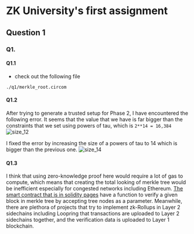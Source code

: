# ZK University's first assignment
## Question 1
### Q1.
#### Q1.1
* check out the following file
```
./q1/merkle_root.circom
```
#### Q1.2
After trying to generate a trusted setup for Phase 2, I have encountered the following error.
It seems that the value that we have is far bigger than the constraints that we set using powers of tau, which is ```2**14 = 16,384```
![size_12](https://user-images.githubusercontent.com/41055141/156890383-852ff8a2-32bf-44ad-86bf-97a85897d3a9.png)

I fixed the error by increasing the size of a powers of tau to 14 which is bigger than the previous one.
![size_14](https://user-images.githubusercontent.com/41055141/156890449-c280c97a-c7ff-4797-8bf0-a4072757d192.png)

#### Q1.3
I think that using zero-knowledge proof here would require a lot of gas to compute, which means that creating the total looking of merkle tree would be inefficient especially for congested networks including Ethereum. [The smart contract that is in solidity pages](https://solidity-by-example.org/app/merkle-tree/) have a function to verify a given block in merkle tree by accepting tree nodes as a parameter. Meanwhile, there are plethora of projects that try to implement zk-Rollups in Layer 2 sidechains including Loopring that transactions are uploaded to Layer 2 sidechains together, and the verification data is uploaded to Layer 1 blockchain.